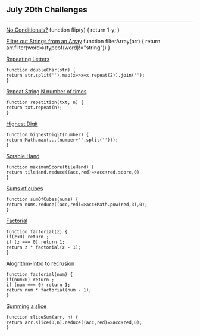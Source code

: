 ## July 20th Challenges
-----------------------------------------------
[No Conditionals?](https://edabit.com/challenge/WjXHgXLAvMxNvD6h2)
    function flip(y) {
	return 1-y;
	}

[Filter out Strings from an Array](https://edabit.com/challenge/b2NdDSdkjqFnCTfS8)
    function filterArray(arr) {
	return arr.filter(word=>(typeof(word)!="string"))
	}

[Repeating Letters](https://edabit.com/challenge/Mc6Xi4PRw7fDzeMDB)
    
    function doubleChar(str) {
	return str.split('').map(x=>x=x.repeat(2)).join('');
    }

[Repeat String N number of times](https://edabit.com/challenge/MjqneMZ7aZa8AxXZG)

    function repetition(txt, n) {
	return txt.repeat(n);
	}
	
   

[Highest Digit](https://edabit.com/challenge/YJuhHKSmNCaKNHcD3)

    function highestDigit(number) {
	return Math.max(...(number+''.split('')));
	}
 

[Scrable Hand](https://edabit.com/challenge/i6YqzHcSiPiEQKjeX)

    function maximumScore(tileHand) {
	return tileHand.reduce((acc,red)=>acc+red.score,0)
	}

[Sums of cubes](https://edabit.com/challenge/XdAR3KohR5w7rjrFg)

    function sumOfCubes(nums) {
	return nums.reduce((acc,red)=>acc+Math.pow(red,3),0); 
	}


[Factorial](https://edabit.com/challenge/Ju7AK9rAGjz86hjxo)

    function factorial(z) {
	if(z<0) return ;
	if (z === 0) return 1;
	return z * factorial(z - 1);
	}

[Alogrithm-Intro to recrusion](https://edabit.com/challenge/vtDnynHfWCnMaKYym)

    function factorial(num) {
	if(num<0) return ;
	if (num === 0) return 1;
	return num * factorial(num - 1);
	}

[Summing a slice](https://edabit.com/challenge/B3FR3P7g8NyTg7t8b)

    function sliceSum(arr, n) {
	return arr.slice(0,n).reduce((acc,red)=>acc+red,0);
	}


